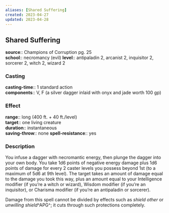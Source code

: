 ```yaml
---
aliases: [Shared Suffering]
created: 2023-04-27
updated: 2023-04-28
---
```


## Shared Suffering

**source**:: Champions of Corruption pg. 25  
**school**:: necromancy (evil)
**level**:: antipaladin 2, arcanist 2, inquisitor 2, sorcerer 2, witch 2, wizard 2

### Casting

**casting-time**:: 1 standard action  
**components**:: V, F (a silver dagger inlaid with onyx and jade worth 100 gp)

### Effect

**range**:: long (400 ft. + 40 ft./level)  
**target**:: one living creature  
**duration**:: instantaneous  
**saving-throw**:: none
**spell-resistance**:: yes

### Description

You infuse a dagger with necromantic energy, then plunge the dagger into your own body. You take 1d6 points of negative energy damage plus 1d6 points of damage for every 2 caster levels you possess beyond 1st (to a maximum of 5d6 at 9th level). The target takes an amount of damage equal to the damage you took this way, plus an amount equal to your Intelligence modifier (if you’re a witch or wizard), Wisdom modifier (if you’re an inquisitor), or Charisma modifier (if you’re an antipaladin or sorcerer).  
  
Damage from this spell cannot be divided by effects such as *shield other* or *unwilling shield*^APG^; it cuts through such protections completely.

